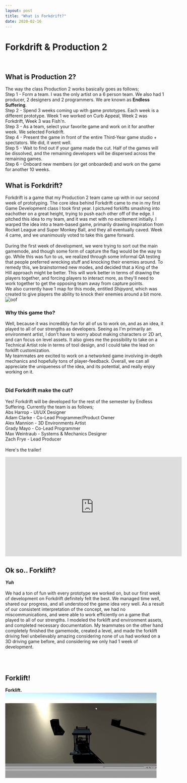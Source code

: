 ```yaml
---
layout: post
title: "What is Forkdrift?"
date: 2020-02-16
---
```


Forkdrift & Production 2
===============
<br/>

## What is Production 2?
The way the class Production 2 works basically goes as follows;<br/>
Step 1 - Form a team. I was the only artist on a 6 person team. We also had 1 producer, 2 designers and 2 programmers. We are known as **Endless Suffering**.<br/>
Step 2 - Spend 3 weeks coming up with game prototypes. Each week is a different prototype. Week 1 we worked on Curb Appeal, Week 2 was Forkdrift, Week 3 was Fish'n.<br/>
Step 3 - As a team, select your favorite game and work on it for another week. We selected Forkdrift.<br/>
Step 4 - Present the game in front of the entire Third-Year game studio + spectators. We did, it went well.<br/>
Step 5 - Wait to find out if your game made the cut. Half of the games will be dissolved, and the remaining developers will be dispersed across the remaining games.<br/>
Step 6 - Onboard new members (or get onboarded) and work on the game for another 10 weeks.<br/>

## What is Forkdrift?
Forkdrift is a game that my Production 2 team came up with in our second week of prototyping. The core idea behind Forkdrift came to me in my first Game Development class I took first year. 
I pictured forklifts smashing into eachother on a great height, trying to push each other off of the edge. I pitched this idea to my team, and it was met with no excitement initially. 
I warped the idea into a team-based game, primarily drawing inspiration from Rocket League and Super Monkey Ball, and they all eventually caved. Week 4 came, and we unanimously voted to take this game forward.<br/>
<br/>
During the first week of development, we were trying to sort out the main gamemode, and though some form of capture the flag would be the way to go. 
While this was fun to us, we realized through some informal QA testing that people preferred wrecking stuff and knocking their enemies around. 
To remedy this, we brainstormed new modes, and decided that a King of the Hill approach might be better. This will work better in terms of drawing the players together, 
and forcing players to interact more, as they'll need to work together to get the opposing team away from capture points.<br/>
We also currently have 1 map for this mode, entitled *Shipyard*, which was created to give players the ability to knock their enemies around a bit more.<br/>
![oof](/images/shipyardpangif.gif "ShipyardWIP")<br/>

### Why this game tho?
Well, because it was incredibly fun for all of us to work on, and as an idea, it played to all of our strengths as developers. 
Seeing as I'm primarily an environment artist, I don't have to worry about making characters or 2D art, and can focus on level assets. 
It also gives me the possibility to take on a Technical Artist role in terms of tool design, and I could take the lead on forklift customization.<br/>
My teammates are excited to work on a networked game involving in-depth mechanics and hopefully tons of player-feedback. 
Overall, we can all appreciate the uniqueness of the idea, and its potential, and really enjoy working on it.<br/>
<br/>

### Did Forkdrift make the cut?
Yes! Forkdrift will be developed for the rest of the semester by Endless Suffering. Currently the team is as follows;<br/>
Abs Harrop - UI/UX Designer<br/>
Adam Clarke - Co-Lead Programmer/Product Owner<br/>
Alex Mannion - 3D Environments Artist<br/>
Grady Mayo - Co-Lead Programmer<br/>
Max Weintraub - Systems & Mechanics Designer<br/>
Zach Frye - Lead Producer<br/>
<br/>
Here's the trailer! <br/>
<iframe width="560" height="315" src="https://www.youtube.com/embed/5-AupsD2iIs" frameborder="0" allow="accelerometer; autoplay; encrypted-media; gyroscope; picture-in-picture" allowfullscreen></iframe>
<br/>

## Ok so.. Forklift?

***Yuh***
<br/><br/>
We had a ton of fun with every prototype we worked on, but our first week of development on Forkdrift definitely felt the best. We managed time well, shared our progress, and all understood the game idea very well. 
As a result of our consistent interpretation of the concept, we had no miscommunications, and were able to work efficiently on a game that played to all of our strengths. 
I modeled the forklift and environment assets, and completed necessary documentation. My teammates on the other hand completely finished the gamemode, 
created a level, and made the forklift driving feel unbelievably amazing considering none of us had worked on a 3D driving game before, and considering we only had 1 week of development.  

<br/><br/>

## Forklift!

**Forklift.**<br/>
![oof](/images/forkdriftalphagif.gif)<br/><br/>

<br/> 

